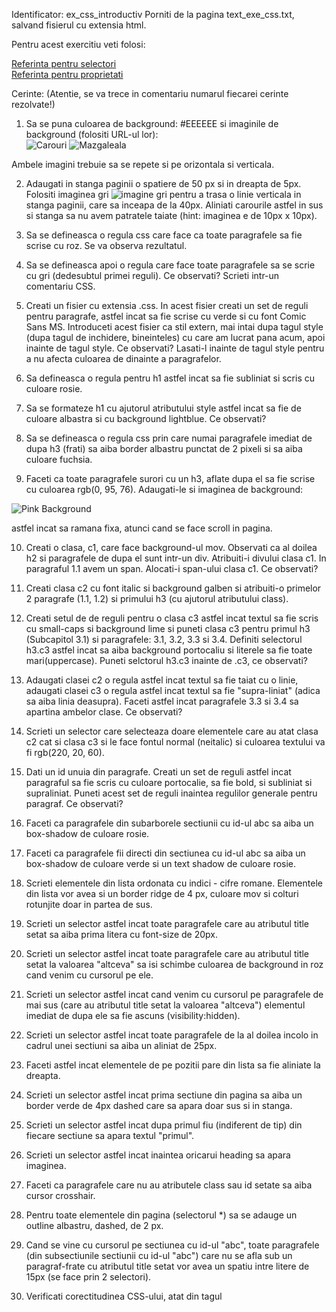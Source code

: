 Identificator: ex_css_introductiv
Porniti de la pagina text_exe_css.txt, salvand fisierul cu extensia html.

Pentru acest exercitiu veti folosi:

[Referinta pentru selectori](https://www.w3schools.com/cssref/css_selectors.asp)  
[Referinta pentru proprietati](https://www.w3schools.com/cssref/default.asp)

Cerinte: (Atentie, se va trece in comentariu numarul fiecarei cerinte rezolvate!)

1) Sa se puna culoarea de background: #EEEEEE si imaginile de background (folositi URL-ul lor):  
![Carouri](https://user-images.githubusercontent.com/38056943/77860743-791e5000-7219-11ea-8dd2-3f1d4c735dda.png)
![Mazgaleala](https://user-images.githubusercontent.com/38056943/77860759-8d624d00-7219-11ea-9c32-6439b62cc6b9.png)

Ambele imagini trebuie sa se repete si pe orizontala si verticala.

2) Adaugati in stanga paginii o spatiere de 50 px si in dreapta de 5px. Folositi imaginea gri ![imagine gri](https://user-images.githubusercontent.com/38056943/77860771-a7039480-7219-11ea-84e9-681919ca4155.png)
   pentru a trasa o linie verticala in stanga paginii, care sa inceapa de la 40px. Aliniati carourile astfel in sus si stanga sa nu avem
   patratele taiate (hint: imaginea e de 10px x 10px).

3) Sa se defineasca o regula css care face ca toate paragrafele sa fie scrise cu roz. Se va observa rezultatul.

4) Sa se defineasca apoi o regula care face toate paragrafele sa se scrie cu gri (dedesubtul primei reguli).
   Ce observati? Scrieti intr-un comentariu CSS.

5) Creati un fisier cu extensia .css. In acest fisier creati un set de reguli pentru paragrafe, astfel incat sa fie
   scrise cu verde si cu font Comic Sans MS. Introduceti acest fisier ca stil extern, mai intai dupa tagul style
   (dupa tagul de inchidere, bineinteles) cu care am lucrat pana acum, apoi inainte de tagul style. Ce observati?
    Lasati-l inainte de tagul style pentru a nu afecta culoarea de dinainte a paragrafelor.

6) Sa defineasca o regula pentru h1 astfel incat sa fie subliniat si scris cu culoare rosie.

7) Sa se formateze h1 cu ajutorul atributului style astfel incat sa fie de culoare albastra si cu background lightblue.
   Ce observati?

8) Sa se defineasca o regula css prin care numai paragrafele imediat de dupa h3 (frati) sa aiba border albastru punctat de 2 pixeli
   si sa aiba culoare fuchsia.

9) Faceti ca toate paragrafele surori cu un h3, aflate dupa el sa fie scrise cu culoarea rgb(0, 95, 76). Adaugati-le si imaginea de background:

![Pink Background](https://user-images.githubusercontent.com/38056943/77860797-d3b7ac00-7219-11ea-9c32-696dccbf7581.png)

astfel incat sa ramana fixa, atunci cand se face scroll in pagina.

10) Creati o clasa, c1, care face background-ul mov. Observati ca al doilea h2 si paragrafele de dupa el sunt intr-un div.
    Atribuiti-i divului clasa c1. In paragraful 1.1 avem un span. Alocati-i span-ului clasa c1. Ce observati?

11) Creati clasa c2 cu font italic si background galben si atribuiti-o primelor 2 paragrafe (1.1, 1.2) si primului h3 (cu ajutorul atributului class).

12) Creati setul de de reguli pentru o clasa c3 astfel incat textul sa fie scris cu small-caps si background lime si puneti
    clasa c3 pentru primul h3 (Subcapitol 3.1) si paragrafele: 3.1, 3.2, 3.3 si 3.4. Definiti selectorul h3.c3 astfel incat
    sa aiba background portocaliu si literele sa fie toate mari(uppercase). Puneti selctorul h3.c3 inainte de .c3, ce observati?

13) Adaugati clasei c2 o regula astfel incat textul sa fie taiat cu o linie, adaugati clasei c3 o regula astfel incat textul
    sa fie "supra-liniat" (adica sa aiba linia deasupra). Faceti astfel incat paragrafele 3.3 si 3.4 sa apartina ambelor clase. Ce observati?

14) Scrieti un selector care selecteaza doare elementele care au atat clasa c2 cat si clasa c3 si le face fontul normal (neitalic) si
    culoarea textului va fi rgb(220, 20, 60).

15) Dati un id unuia din paragrafe. Creati un set de reguli astfel incat paragraful sa fie scris cu culoare portocalie, sa fie bold,
    si subliniat si supraliniat. Puneti acest set de reguli inaintea regulilor generale pentru paragraf. Ce observati?

16) Faceti ca paragrafele din subarborele sectiunii cu id-ul abc sa aiba un box-shadow de culoare rosie.

17) Faceti ca paragrafele fii directi din sectiunea cu id-ul abc sa aiba un box-shadow de culoare verde si un text shadow de culoare rosie.

18) Scrieti elementele din lista ordonata cu indici - cifre romane. Elementele din lista vor avea si un border ridge de 4 px,
    culoare mov si colturi rotunjite doar in partea de sus.

19) Scrieti un selector astfel incat toate paragrafele care au atributul title setat sa aiba prima litera cu font-size de 20px.

20) Scrieti un selector astfel incat toate paragrafele care au atributul title setat la valoarea "altceva" sa isi schimbe culoarea
    de background in roz cand venim cu cursorul pe ele.

21) Scrieti un selector astfel incat cand venim cu cursorul pe paragrafele de mai sus (care au atributul title setat la valoarea "altceva")
    elementul imediat de dupa ele sa fie ascuns (visibility:hidden).

22) Scrieti un selector astfel incat toate paragrafele de la al doilea incolo in cadrul unei sectiuni sa aiba un aliniat de 25px.

23) Faceti astfel incat elementele de pe pozitii pare din lista sa fie aliniate la dreapta.

24) Scrieti un selector astfel incat prima sectiune din pagina sa aiba un border verde de 4px dashed care sa apara doar sus si in stanga.

25) Scrieti un selector astfel incat dupa primul fiu (indiferent de tip) din fiecare sectiune sa apara textul "primul".

26) Scrieti un selector astfel incat inaintea oricarui heading sa apara imaginea.

27) Faceti ca paragrafele care nu au atributele class sau id setate sa aiba cursor crosshair.

28) Pentru toate elementele din pagina (selectorul *) sa se adauge un outline albastru, dashed, de 2 px.

29) Cand se vine cu cursorul pe sectiunea cu id-ul "abc", toate paragrafele (din subsectiunile sectiunii cu id-ul "abc") care nu se afla
    sub un paragraf-frate cu atributul title setat vor avea un spatiu intre litere de 15px (se face prin 2 selectori).

30) Verificati corectitudinea CSS-ului, atat din tagul <style> cat si din fisier folosind validatorul pentru CSS
   (se va atasa printscreen cu rezultatul validarii).

Verificare CSS
![Verificare CSS](https://user-images.githubusercontent.com/38056943/77860707-3ceaef80-7219-11ea-8a5f-5797366a9f19.png)

Verificare HTML
![Verificare HTML](https://user-images.githubusercontent.com/38056943/77860829-019cf080-721a-11ea-8ebd-ea1bb8f05dc2.png)
